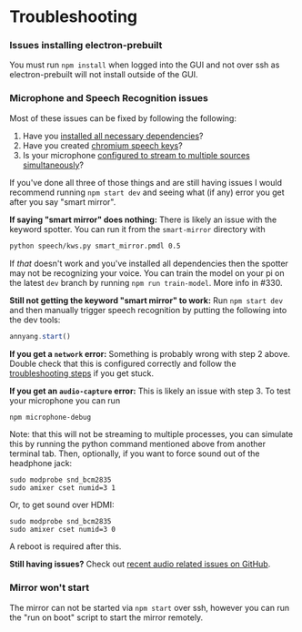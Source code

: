 # Troubleshooting

### Issues installing electron-prebuilt
You must run `npm install` when logged into the GUI and not over ssh as electron-prebuilt will not install outside of the GUI.

### Microphone and Speech Recognition issues
Most of these issues can be fixed by following the following:

1. Have you [installed all necessary dependencies](http://docs.smart-mirror.io/docs/installation.html#installing-smart-mirror-dependencies)?
2. Have you created [chromium speech keys](docs.smart-mirror.io/docs/chromium_speech_keys.html)?
3. Is your microphone [configured to stream to multiple sources simultaneously](http://docs.smart-mirror.io/docs/configure_the_pi.html#audio-input-and-output)?

If you've done all three of those things and are still having issues I would recommend running `npm start dev` and seeing what (if any) error you get after you say "smart mirror".

**If saying "smart mirror" does nothing:**
There is likely an issue with the keyword spotter. You can run it from the `smart-mirror` directory with
``` bash
python speech/kws.py smart_mirror.pmdl 0.5
```
If *that* doesn't work and you've installed all dependencies then the spotter may not be recognizing your voice. You can train the model on your pi on the latest `dev` branch by running `npm run train-model`. More info in #330.

**Still not getting the keyword "smart mirror" to work:**
Run `npm start dev` and then manually trigger speech recognition by putting the following into the dev tools:
``` javascript
annyang.start()
```

**If you get a `network` error:**
Something is probably wrong with step 2 above. Double check that this is configured correctly and follow the [troubleshooting steps](http://docs.smart-mirror.io/docs/chromium_speech_keys.html#troubleshooting) if you get stuck.

**If you get an `audio-capture` error:**
This is likely an issue with step 3. To test your microphone you can run 
``` bash
npm microphone-debug
```
Note: that this will not be streaming to multiple processes, you can simulate this by running the python command mentioned above from another terminal tab.
Then, optionally, if you want to force sound out of the headphone jack:
```
sudo modprobe snd_bcm2835
sudo amixer cset numid=3 1
```
Or, to get sound over HDMI:
```
sudo modprobe snd_bcm2835
sudo amixer cset numid=3 0
```
A reboot is required after this.

**Still having issues?** Check out [recent audio related issues on GitHub](https://github.com/evancohen/smart-mirror/issues?utf8=%E2%9C%93&q=is%3Aissue%20audio).

### Mirror won't start
The mirror can not be started via `npm start` over ssh, however you can run the "run on boot" script to start the mirror remotely.
